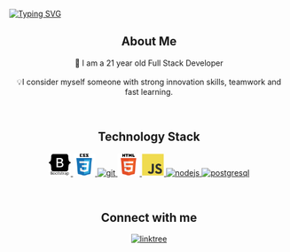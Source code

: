 [![Typing SVG](https://readme-typing-svg.demolab.com?font=Fira+Code&size=30&pause=1000&color=30A7DB&center=true&vCenter=true&width=1000&lines=Hi+%F0%9F%91%8B%2C+I'm+Diego+Torres)](https://git.io/typing-svg)

<h2 align="center">About Me</h2>
<p align="center"> 🤘 I am a 21 year old Full Stack Developer <br><br>💡I consider myself someone with strong innovation skills, teamwork and fast learning. </p> <br>

<h2 align="center">Technology Stack</h2>
<p align="center">
  <a href="https://getbootstrap.com" target="_blank" rel="noreferrer">
    <img src="https://raw.githubusercontent.com/devicons/devicon/master/icons/bootstrap/bootstrap-plain-wordmark.svg" alt="bootstrap" width="40" height="40"/>
  </a>
  <a href="https://www.w3schools.com/css/" target="_blank" rel="noreferrer">
    <img src="https://raw.githubusercontent.com/devicons/devicon/master/icons/css3/css3-original-wordmark.svg" alt="css3" width="40" height="40"/>
  </a>
  <a href="https://git-scm.com/" target="_blank" rel="noreferrer">
    <img src="https://www.vectorlogo.zone/logos/git-scm/git-scm-icon.svg" alt="git" width="40" height="40"/>
  </a>
  <a href="https://www.w3.org/html/" target="_blank" rel="noreferrer">
    <img src="https://raw.githubusercontent.com/devicons/devicon/master/icons/html5/html5-original-wordmark.svg" alt="html5" width="40" height="40"/>
  </a>
  <a href="https://developer.mozilla.org/en-US/docs/Web/JavaScript" target="_blank" rel="noreferrer">
    <img src="https://raw.githubusercontent.com/devicons/devicon/master/icons/javascript/javascript-original.svg" alt="javascript" width="40" height="40"/>
  </a>
  <a href="https://nodejs.org" target="_blank" rel="noreferrer">
    <img src="https://upload.wikimedia.org/wikipedia/commons/d/d9/Node.js_logo.svg" alt="nodejs" width="40" height="40"/>
  </a>
  <a href="https://www.postgresql.org" target="_blank" rel="noreferrer">
    <img src="https://wiki.postgresql.org/images/3/30/PostgreSQL_logo.3colors.120x120.png" alt="postgresql" width="40" height="40"/>
  </a>
</p>
<br>

<h2 align="center">Connect with me</h2>
<p align="center">
<a href="https://linktr.ee/itsmisce" target="blank"><img src="https://upload.wikimedia.org/wikipedia/en/b/bf/Linktree_logo.svg" alt="linktree" height="60" width="60" /></a>
</p>

